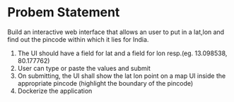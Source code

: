 # Probem Statement

Build an interactive web interface that allows an user to put in a lat,lon and find out the pincode within which it lies for India.

1. The UI should have a field for lat and a field for lon resp.(eg. 13.098538, 80.177762)
2. User can type or paste the values and submit
3. On submitting, the UI shall show the lat lon point on a map UI inside the appropriate pincode (highlight the boundary of the pincode)
4. Dockerize the application
